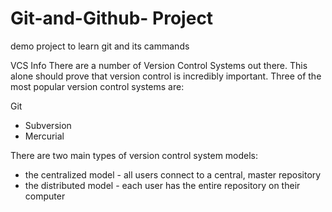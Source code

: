 # Git-and-Github- Project

demo project to learn git and its cammands 

VCS Info
There are a number of Version Control Systems out there. This alone should prove that version control is incredibly important. Three of the most popular version control systems are:

Git

* Subversion
* Mercurial

There are two main types of version control system models:

* the centralized model - all users connect to a central, master repository
* the distributed model - each user has the entire repository on their computer




